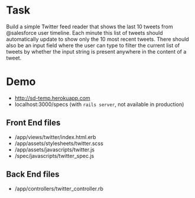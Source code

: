 
Task
====

Build a simple Twitter feed reader that shows the last 10 tweets from @salesforce user timeline. Each minute this list of tweets should automatically update to show only the 10 most recent tweets. There should also be an input field where the user can type to filter the current list of tweets by whether the input string is present anywhere in the content of a tweet.

Demo
====

- http://sd-temp.herokuapp.com
- localhost:3000/specs (with `rails server`, not available in production)


Front End files
--------------

- /app/views/twitter/index.html.erb
- /app/assets/stylesheets/twitter.scss
- /app/assets/javascripts/twitter.js
- /spec/javascripts/twitter_spec.js


Back End files
--------------

- /app/controllers/twitter_controller.rb
